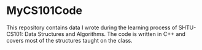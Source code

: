 # MyCS101Code

This repository contains data I wrote during the learning process of SHTU-CS101: Data Structures and Algorithms. The code is written in C++ and covers most of the structures taught on the class.
